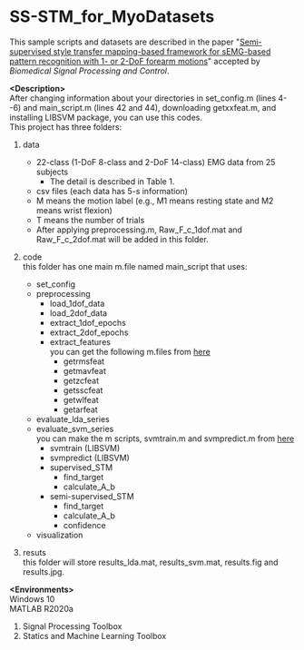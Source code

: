 # SS-STM_for_MyoDatasets

This sample scripts and datasets are described in the paper "<a href="https://www.sciencedirect.com/science/article/pii/S1746809421004146" target="_blank">Semi-supervised style transfer mapping-based framework for sEMG-based pattern recognition with 1- or 2-DoF forearm motions</a>" accepted by <i>Biomedical Signal Processing and Control</i>.<br />

__\<Description\>__<br />
After changing information about your directories in set_config.m (lines 4--6) and main_script.m (lines 42 and 44), downloading getxxfeat.m, and installing LIBSVM package, you can use this codes.<br />
This project has three folders:<br />
1. data<br />
   - 22-class (1-DoF 8-class and 2-DoF 14-class) EMG data from 25 subjects<br />
        - The detail is described in Table 1.<br />
   - csv files (each data has 5-s information)<br />
   - M means the motion label (e.g., M1 means resting state and M2 means wrist flexion)<br />
   - T means the number of trials<br />
   - After applying preprocessing.m, Raw_F_c_1dof.mat and Raw_F_c_2dof.mat will be added in this folder.<br />

2. code<br />
   this folder has one main m.file named main_script that uses:<br />
   - set_config<br />
   - preprocessing<br />
        - load_1dof_data<br />
        - load_2dof_data<br />
        - extract_1dof_epochs<br />
        - extract_2dof_epochs<br />
        - extract_features<br />
        you can get the following m.files from <a href="http://www.sce.carleton.ca/faculty/chan/index.php?page=matlab" target="_blank">here</a><br />
            - getrmsfeat<br />
            - getmavfeat<br />
            - getzcfeat<br />
            - getsscfeat<br />
            - getwlfeat<br />
            - getarfeat<br />
    - evaluate_lda_series<br />
    - evaluate_svm_series<br />
        you can make the m scripts, svmtrain.m and svmpredict.m from <a href="https://www.csie.ntu.edu.tw/~cjlin/libsvm/#download" target="_blank">here</a><br />
        - svmtrain (LIBSVM)<br />
        - svmpredict (LIBSVM)<br />
        - supervised_STM<br />
            - find_target<br />
            - calculate_A_b<br />
        - semi-supervised_STM<br />
            - find_target<br />
            - calculate_A_b<br />
            - confidence<br />
    - visualization<br />
        
3. resuts<br />
   this folder will store results_lda.mat, results_svm.mat, results.fig and results.jpg.<br />

__\<Environments\>__<br />
Windows 10<br />
MATLAB R2020a<br />
 1. Signal Processing Toolbox<br />
 2. Statics and Machine Learning Toolbox<br />
